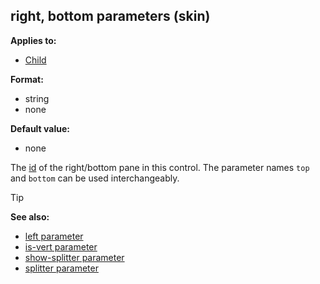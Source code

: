 ## right, bottom parameters (skin)

<!-- -->
**Applies to:**
+   [Child](/ref/skin/control/child.md) 
<!-- -->
**Format:**
+   string
+   none
<!-- -->
**Default value:**
+   none


The [id](/ref/skin/param/id.md) of the right/bottom pane
in this control. The parameter names `top` and `bottom` can be used
interchangeably.

> [!TIP] 
> **See also:**
> +   [left parameter](/ref/skin/param/left.md) 
> +   [is-vert parameter](/ref/skin/param/is-vert.md) 
> +   [show-splitter parameter](/ref/skin/param/show-splitter.md) 
> +   [splitter parameter](/ref/skin/param/splitter.md) 